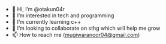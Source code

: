 - 👋 Hi, I’m @otakun04r
- 👀 I’m interested in tech and programming
- 🌱 I’m currently learning c++
- 💞️ I’m looking to collaborate on sthg which will help me grow
- 📫 How to reach me (mugiwaranoor04@gmail.com)

<!---
otakun04r/otakun04r is a ✨ special ✨ repository because its `README.md` (this file) appears on your GitHub profile.
You can click the Preview link to take a look at your changes.
--->

